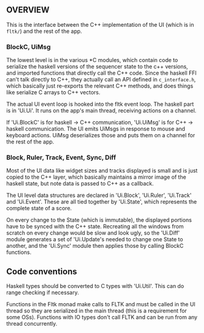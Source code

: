 ## OVERVIEW

This is the interface between the C++ implementation of the UI (which is in
`fltk/`) and the rest of the app.

### BlockC, UiMsg

The lowest level is in the various *C modules, which contain code to serialize
the haskell versions of the sequencer state to the c++ versions, and imported
functions that directly call the C++ code.  Since the haskell FFI can't talk
directly to C++, they actually call an API defined in `c_interface.h`, which
basically just re-exports the relevant C++ methods, and does things like
serialize C arrays to C++ vectors.

The actual UI event loop is hooked into the fltk event loop.  The haskell part
is in 'Ui.Ui'.  It runs on the app's main thread, receiving actions on a
channel.

If 'Ui.BlockC' is for haskell -> C++ communication, 'Ui.UiMsg' is for C++ ->
haskell communication.  The UI emits UiMsgs in response to mouse and keyboard
actions.  UiMsg deserializes those and puts them on a channel for the rest of
the app.

### Block, Ruler, Track, Event, Sync, Diff

Most of the UI data like widget sizes and tracks displayed is small and is just
copied to the C++ layer, which basically maintains a mirror image of the
haskell state, but note data is passed to C++ as a callback.

The UI level data structures are declared in 'Ui.Block', 'Ui.Ruler',
'Ui.Track' and 'Ui.Event'.  These are all tied together by 'Ui.State', which
represents the complete state of a score.

On every change to the State (which is immutable), the displayed portions have
to be synced with the C++ state.  Recreating all the windows from scratch on
every change would be slow and look ugly, so the 'Ui.Diff' module generates a
set of 'Ui.Update's needed to change one State to another, and the 'Ui.Sync'
module then applies those by calling BlockC functions.


## Code conventions

Haskell types should be converted to C types with 'Ui.Util'.  This can do
range checking if necessary.

Functions in the Fltk monad make calls to FLTK and must be called in the UI
thread so they are serialized in the main thread (this is a requirement for
some OSs).  Functions with IO types don't call FLTK and can be run from any
thread concurrently.

